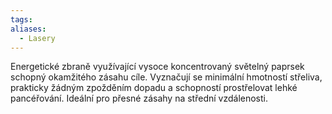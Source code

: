 ```yaml
---
tags: 
aliases:
  - Lasery
---
```

Energetické zbraně využívající vysoce koncentrovaný světelný paprsek schopný okamžitého zásahu cíle. Vyznačují se minimální hmotností střeliva, prakticky žádným zpožděním dopadu a schopností prostřelovat lehké pancéřování. Ideální pro přesné zásahy na střední vzdálenosti.